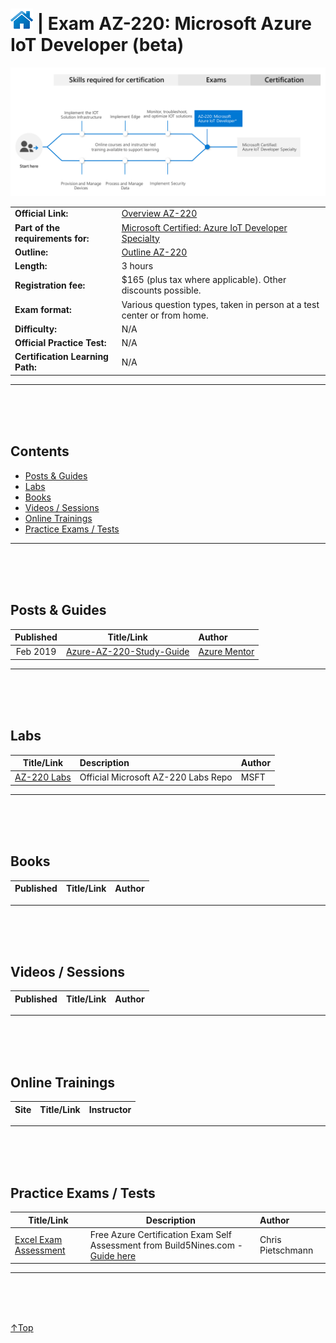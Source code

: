 # [![Home](../img/home.png)](certifications.md "Overview Certifications") | Exam AZ-220: Microsoft Azure IoT Developer (beta)
![Cert](../img/az-220.png)

|                                   | |
|------------------------------- | --------------------------------------------------------- |
|        **Official Link:**         | [Overview AZ-220](https://docs.microsoft.com/en-us/learn/certifications/exams/AZ-220)                                                     |
| **Part of the requirements for:** | [Microsoft Certified: Azure IoT Developer Specialty](https://docs.microsoft.com/en-us/learn/certifications/azure-iot-developer-specialty) |
|           **Outline:**            | [Outline AZ-220](https://query.prod.cms.rt.microsoft.com/cms/api/am/binary/RE4nBeC)                                                       |
|            **Length:**            | 3 hours                                                              |
|       **Registration fee:**       | $165 (plus tax where applicable).  Other discounts possible.         |
|         **Exam format:**          | Various question types, taken in person at a test center or from home.                                                                    |
|          **Difficulty:**          | N/A                                                                  |
|    **Official Practice Test:**    | N/A                                                                  |
| **Certification Learning Path:**  | N/A                                                                  |

--------------------------------------------------------------------------------------
<br/><br/><br/>

## **Contents**
- [Posts & Guides](#posts-&-guides)
- [Labs](#labs)
- [Books](#books)
- [Videos / Sessions](#videos-/-sessions)
- [Online Trainings](#online-trainings)
- [Practice Exams / Tests](#practice-exams-/-tests)


--------------------------------------------------------------------------------------
<br/><br/><br/>

## **Posts & Guides**
| Published | Title/Link     | Author                                             |
| :-------: | -------------- | :------------------------------------------------- |
| Feb 2019  | [Azure-AZ-220-Study-Guide](https://github.com/AzureMentor/Azure-AZ-220-Study-Guide) | [Azure Mentor](https://azurementor.wordpress.com/) |


--------------------------------------------------------------------------------------
<br/><br/><br/>

## **Labs**
|  Title/Link          | Description                         | Author |
| -------------------- | :---------------------------------- | :----- |
| [AZ-220 Labs](https://github.com/MicrosoftLearning/AZ-220-Microsoft-Azure-IoT-Developer) | Official Microsoft AZ-220 Labs Repo | MSFT   |


--------------------------------------------------------------------------------------
<br/><br/><br/>

## **Books**
| Published | Title/Link | Author |
| :-------: | :--------- | :----- |


--------------------------------------------------------------------------------------
<br/><br/><br/>

## **Videos / Sessions**
| Published | Title/Link | Author |
| :-------: | :--------- | :----- |


--------------------------------------------------------------------------------------
<br/><br/><br/>

## **Online Trainings**
| Site  | Title/Link | Instructor |
| :---: | :--------- | :--------- |

--------------------------------------------------------------------------------------
<br/><br/><br/>

## **Practice Exams / Tests**
|   Title/Link   | Description                                             | Author            |
| -------------- | ------------------------------------------------------- | :---------------- |
| [Excel Exam Assessment](https://github.com/Build5Nines/exam-assessments/blob/master/Assessments/Exam-Msft-AZ-220-Self-Assessment-Build5Nines.xlsx?raw=1) | Free Azure Certification Exam Self Assessment from Build5Nines.com  - [Guide here](https://build5nines.com/free-oss-exam-self-assessment-tool/) | Chris Pietschmann |


--------------------------------------------------------------------------------------
<br/><br/><br/>

 <a href="#top" title="Back to the top.">↑Top</a>

